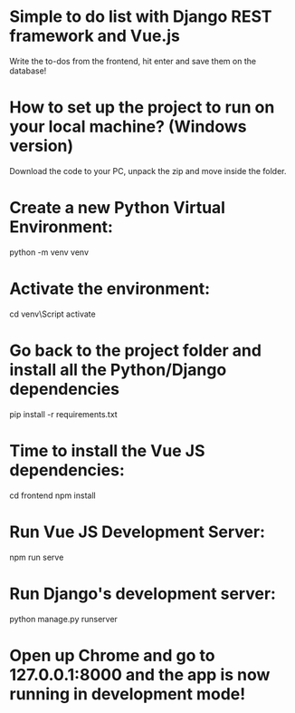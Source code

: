 # Simple to do list with Django REST framework and Vue.js
Write the to-dos from the frontend, hit enter and save them on the database!
# How to set up the project to run on your local machine? (Windows version)
Download the code to your PC, unpack the zip and move inside the folder.
# Create a new Python Virtual Environment:
python -m venv venv
# Activate the environment:
cd venv\Script
activate
# Go back to the project folder and install all the Python/Django dependencies
pip install -r requirements.txt
# Time to install the Vue JS dependencies:
cd frontend
npm install
# Run Vue JS Development Server:
npm run serve
# Run Django's development server:
python manage.py runserver
# Open up Chrome and go to 127.0.0.1:8000 and the app is now running in development mode!

